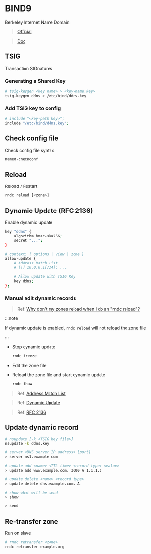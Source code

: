 # BIND9

Berkeley Internet Name Domain

> [Official](https://www.isc.org/bind/)

> [Doc](https://bind9.readthedocs.io/en/stable/)

## TSIG

Transaction SIGnatures

### Generating a Shared Key

```sh
# tsig-keygen <key name> > <key-name.key>
tsig-keygen ddns > /etc/bind/ddns.key
```

### Add TSIG key to config

```sh title="named.conf"
# include "<key-path.key>";
include "/etc/bind/ddns.key";
```

## Check config file

Check config file syntax

```sh
named-checkconf
```

## Reload

Reload / Restart

```sh
rndc reload [<zone>]
```

## Dynamic Update (RFC 2136)

Enable dynamic update

```sh
key "ddns" {
    algorithm hmac-sha256;
    secret "...";
}

# context: { options | view | zone }
allow-update {
    # Address Match List
    # [!] 10.0.0.1[/24]; ...

    # Allow update with TSIG Key
    key ddns;
};
```

### Manual edit dynamic records

> Ref: [Why don't my zones reload when I do an "rndc reload"?](https://kb.isc.org/docs/aa-00281)

:::note

If dynamic update is enabled, `rndc reload` will not reload the zone file

:::

- Stop dynamic update
  
  ```sh
  rndc freeze
  ```

- Edit the zone file
- Reload the zone file and start dynamic update
  
  ```sh
  rndc thaw
  ```

> Ref: [Address Match List](https://bind9.readthedocs.io/en/v9_18/reference.html#address-match-lists)

> Ref: [Dynamic Update](https://bind9.readthedocs.io/en/v9_18/chapter6.html#dynamic-update)

> Ref: [RFC 2136](https://datatracker.ietf.org/doc/html/rfc2136.html)

## Update dynamic record

```sh
# nsupdate [-k <TSIG key file>]
nsupdate -k ddns.key

# server <DNS server IP address> [port]
> server ns1.example.com

# update add <name> <TTL time> <record type> <value>
> update add www.example.com. 3600 A 1.1.1.1

# update delete <name> <record type>
> update delete dns.example.com. A

# show what will be send
> show

> send
```

## Re-transfer zone

Run on slave

```bash
# rndc retransfer <zone>
rndc retransfer example.org
```
